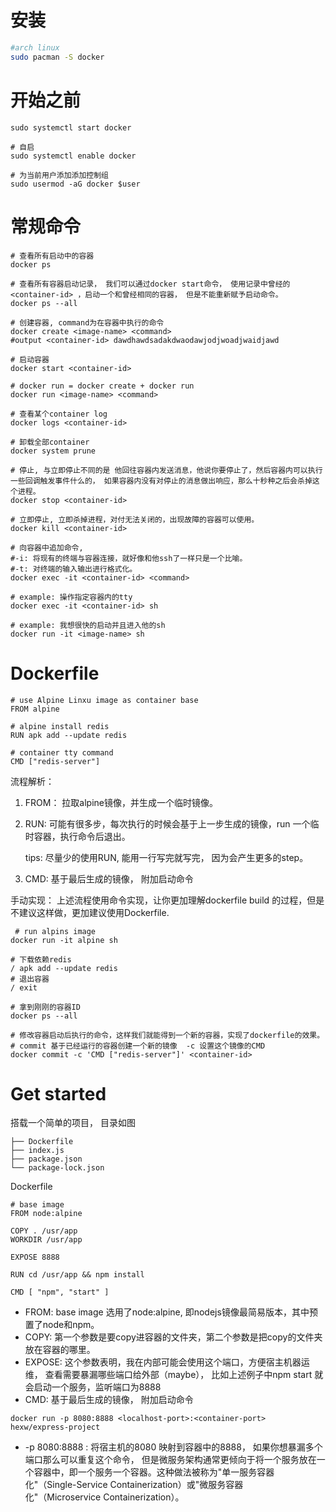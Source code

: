 
# 安装
``` bash
#arch linux
sudo pacman -S docker
```

# 开始之前
``` shell
sudo systemctl start docker

# 自启
sudo systemctl enable docker 

# 为当前用户添加添加控制组
sudo usermod -aG docker $user
```

# 常规命令
``` shell
# 查看所有启动中的容器
docker ps 

# 查看所有容器启动记录， 我们可以通过docker start命令， 使用记录中曾经的<container-id> ，启动一个和曾经相同的容器， 但是不能重新赋予启动命令。
docker ps --all

# 创建容器, command为在容器中执行的命令
docker create <image-name> <command>
#output <container-id> dawdhawdsadakdwaodawjodjwoadjwaidjawd

# 启动容器
docker start <container-id>

# docker run = docker create + docker run
docker run <image-name> <command>

# 查看某个container log
docker logs <container-id>

# 卸载全部container
docker system prune

# 停止, 与立即停止不同的是 他回往容器内发送消息，他说你要停止了，然后容器内可以执行一些回调触发事件什么的， 如果容器内没有对停止的消息做出响应，那么十秒种之后会杀掉这个进程。
docker stop <container-id>

# 立即停止, 立即杀掉进程，对付无法关闭的，出现故障的容器可以使用。
docker kill <container-id>

# 向容器中追加命令, 
#-i: 将现有的终端与容器连接，就好像和他ssh了一样只是一个比喻。
#-t: 对终端的输入输出进行格式化。
docker exec -it <container-id> <command>

# example: 操作指定容器内的tty
docker exec -it <container-id> sh

# example: 我想很快的启动并且进入他的sh
docker run -it <image-name> sh
```

# Dockerfile
```shell
# use Alpine Linxu image as container base 
FROM alpine

# alpine install redis
RUN apk add --update redis

# container tty command
CMD ["redis-server"]
```

流程解析：
1. FROM： 拉取alpine镜像，并生成一个临时镜像。
2. RUN: 可能有很多步，每次执行的时候会基于上一步生成的镜像，run 一个临时容器，执行命令后退出。 
    
    tips: 尽量少的使用RUN, 能用一行写完就写完， 因为会产生更多的step。
        
3. CMD: 基于最后生成的镜像， 附加启动命令

手动实现：
上述流程使用命令实现，让你更加理解dockerfile build 的过程，但是不建议这样做，更加建议使用Dockerfile.
```shell
 # run alpins image
docker run -it alpine sh

# 下载依赖redis
/ apk add --update redis
# 退出容器
/ exit

# 拿到刚刚的容器ID
docker ps --all

# 修改容器启动后执行的命令，这样我们就能得到一个新的容器，实现了dockerfile的效果。
# commit 基于已经运行的容器创建一个新的镜像  -c 设置这个镜像的CMD
docker commit -c 'CMD ["redis-server"]' <container-id>
```

# Get started
搭载一个简单的项目，
目录如图
``` shell
├── Dockerfile
├── index.js
├── package.json
└── package-lock.json
```

Dockerfile
```shell
# base image
FROM node:alpine

COPY . /usr/app
WORKDIR /usr/app

EXPOSE 8888

RUN cd /usr/app && npm install

CMD [ "npm", "start" ]
```

- FROM: base image 选用了node:alpine, 即nodejs镜像最简易版本，其中预置了node和npm。
- COPY: 第一个参数是要copy进容器的文件夹，第二个参数是把copy的文件夹放在容器的哪里。
- EXPOSE: 这个参数表明，我在内部可能会使用这个端口，方便宿主机器运维， 查看需要暴漏哪些端口给外部（maybe）， 比如上述例子中npm start 就会启动一个服务，监听端口为8888
- CMD: 基于最后生成的镜像， 附加启动命令


```shell
docker run -p 8080:8888 <localhost-port>:<container-port> hexw/express-project
```
- -p 8080:8888 : 将宿主机的8080 映射到容器中的8888， 如果你想暴漏多个端口那么可以重复这个命令， 但是微服务架构通常更倾向于将一个服务放在一个容器中，即一个服务一个容器。这种做法被称为"单一服务容器化"（Single-Service Containerization）或"微服务容器化"（Microservice Containerization）。
